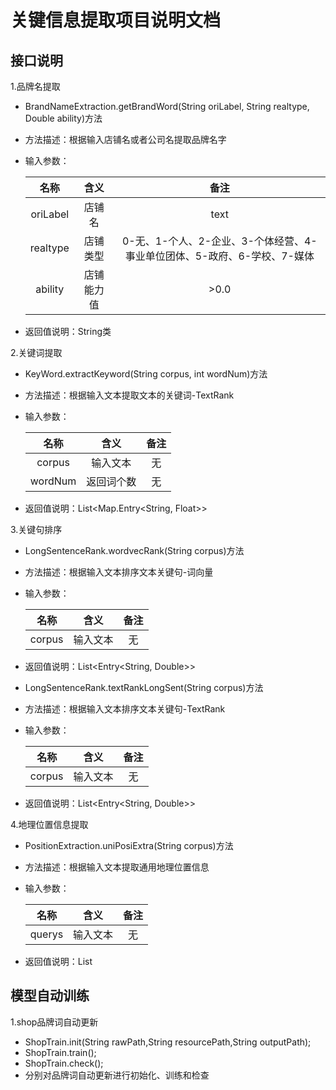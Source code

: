 # 关键信息提取项目说明文档

## 接口说明

1.品牌名提取

* BrandNameExtraction.getBrandWord(String oriLabel, String realtype, Double ability)方法
 * 方法描述：根据输入店铺名或者公司名提取品牌名字
 * 输入参数：
 
	| 名称 | 含义 | 备注 |
	|:-------:|:-------:|:-------:|
	|oriLabel|店铺名|text|
	|realtype|店铺类型|0-无、1-个人、2-企业、3-个体经营、4-事业单位团体、5-政府、6-学校、7-媒体|
	|ability|店铺能力值|>0.0|
 * 返回值说明：String类
 
2.关键词提取

* KeyWord.extractKeyword(String corpus, int wordNum)方法
 * 方法描述：根据输入文本提取文本的关键词-TextRank
 * 输入参数：
 
 	| 名称 | 含义 | 备注 |
 	|:-------:|:-------:|:-------:|
 	|corpus|输入文本|无|
 	|wordNum|返回词个数|无|
 * 返回值说明：List<Map.Entry<String, Float>>
 
3.关键句排序

* LongSentenceRank.wordvecRank(String corpus)方法
 * 方法描述：根据输入文本排序文本关键句-词向量
 * 输入参数：
 
 	| 名称 | 含义 | 备注 |
 	|:-------:|:-------:|:-------:|
 	|corpus|输入文本|无|
 * 返回值说明：List<Entry<String, Double>>
 
* LongSentenceRank.textRankLongSent(String corpus)方法
 * 方法描述：根据输入文本排序文本关键句-TextRank
 * 输入参数：
 
 	| 名称 | 含义 | 备注 |
 	|:-------:|:-------:|:-------:|
 	|corpus|输入文本|无|
 * 返回值说明：List<Entry<String, Double>>

4.地理位置信息提取
 
* PositionExtraction.uniPosiExtra(String corpus)方法
 * 方法描述：根据输入文本提取通用地理位置信息
 * 输入参数：
 
 	| 名称 | 含义 | 备注 |
 	|:-------:|:-------:|:-------:|
 	|querys|输入文本|无|
 * 返回值说明：List<OutputPosiInfo>
 
## 模型自动训练

1.shop品牌词自动更新

* ShopTrain.init(String rawPath,String resourcePath,String outputPath);
* ShopTrain.train();
* ShopTrain.check();
 * 分别对品牌词自动更新进行初始化、训练和检查